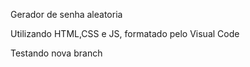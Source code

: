 Gerador de senha aleatoria

Utilizando HTML,CSS e JS, formatado pelo Visual Code

Testando nova branch